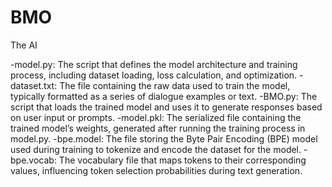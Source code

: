 # BMO
The AI

-model.py: The script that defines the model architecture and training process, including dataset loading, loss calculation, and optimization.
-dataset.txt: The file containing the raw data used to train the model, typically formatted as a series of dialogue examples or text.
-BMO.py: The script that loads the trained model and uses it to generate responses based on user input or prompts.
-model.pkl: The serialized file containing the trained model’s weights, generated after running the training process in model.py.
-bpe.model: The file storing the Byte Pair Encoding (BPE) model used during training to tokenize and encode the dataset for the model.
-bpe.vocab: The vocabulary file that maps tokens to their corresponding values, influencing token selection probabilities during text generation.
